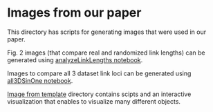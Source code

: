 # Images from our paper
This directory has scripts for generating images that were used in our paper.

Fig. 2 images (that compare real and randomized link lengths) can be generated using [analyzeLinkLengths notebook](analyzeLinkLengths.ipynb).

Images to compare all 3 dataset link loci can be generated using [all3DSinOne notebook](all3DSinOne.ipynb).

[Image from template](./image%20from%20template/) directory contains scipts and an interactive visualization that enables to visualize many different objects.



